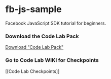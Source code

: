 fb-js-sample
============

Facebook JavaScript SDK tutorial for beginners.

### Download the Code Lab Pack

[Download "Code Lab Pack"](https://github.com/littleq0903/fb-js-codelab/releases/download/v1.0/fb-js-codelab.tgz)

### Go to Code Lab WIKI for Checkpoints

[[Code Lab Checkpoints]]
